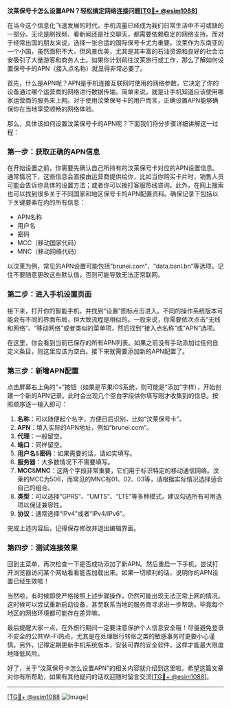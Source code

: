 **汶莱保号卡怎么设置APN？轻松搞定网络连接问题[[TG💪+ @esim1088](https://t.me/s/esim1088)]**

在当今这个信息化飞速发展的时代，手机流量已经成为我们日常生活中不可或缺的一部分。无论是刷视频、看新闻还是社交聊天，都需要依赖稳定的网络支持。而对于经常出国的朋友来说，选择一张合适的国际保号卡尤为重要。汶莱作为东南亚的一个小国，虽然面积不大，但风景优美，尤其是其丰富的石油资源和良好的社会治安吸引了大量游客和商务人士。如果你计划前往汶莱旅行或工作，那么了解如何设置保号卡的APN（接入点名称）就显得非常必要了。

首先，什么是APN呢？APN是手机连接互联网时使用的网络参数，它决定了你的设备通过哪个运营商的网络进行数据传输。简单来说，就是让手机知道应该使用哪家运营商的服务来上网。对于使用汶莱保号卡的用户而言，正确设置APN能够确保你在当地享受顺畅的网络体验。

那么，具体该如何设置汶莱保号卡的APN呢？下面我们将分步骤详细讲解这一过程：

### 第一步：获取正确的APN信息

在开始设置之前，你需要先确认自己所持有的汶莱保号卡对应的APN设置信息。通常情况下，这些信息会直接由运营商提供给你，比如当你购买卡片时，销售人员可能会告诉你具体的设置方法；或者你可以拨打客服热线咨询。此外，在网上搜索也可以找到很多关于不同国家和地区保号卡的APN配置资料。确保记录下包括以下关键要素在内的所有信息：
- APN名称
- 用户名
- 密码
- MCC（移动国家代码）
- MNC（移动网络代码）

以汶莱为例，常见的APN设置可能包括“brunei.com”、“data.bsnl.bn”等选项。记住不要随意更改这些默认值，否则可能导致无法正常联网。

### 第二步：进入手机设置页面

接下来，打开你的智能手机，并找到“设置”图标点击进入。不同的操作系统版本可能会有不同的界面布局，但大致流程是相似的。一般来说，你需要依次点击“无线和网络”、“移动网络”或者类似的菜单项，然后找到“接入点名称”或“APN”选项。

在这里，你会看到当前已保存的所有APN列表。如果之前没有手动添加过任何自定义条目，则这里应该为空白。接下来就需要添加新的APN配置了。

### 第三步：新增APN配置

点击屏幕右上角的“+”按钮（如果是苹果iOS系统，则可能是“添加”字样），开始创建一个新的APN记录。此时会出现几个空白字段供你填写刚才收集到的信息。按照顺序逐一输入即可：

1. **名称**：可以随便起个名字，方便日后识别，比如“汶莱保号卡”。
2. **APN**：填入实际的APN地址，例如“brunei.com”。
3. **代理**：一般留空。
4. **端口**：同样留空。
5. **用户名**&**密码**：如果需要的话，请如实填写。
6. **服务器**：大多数情况下不需要填写。
7. **MCC**&**MNC**：这两个字段非常重要，它们用于标识特定的移动通信网络。汶莱的MCC为506，而常见的MNC有01、02、03等，请根据实际情况选择适合自己的组合。
8. **类型**：可以选择“GPRS”、“UMTS”、“LTE”等多种模式，建议勾选所有可用选项以保证兼容性。
9. **协议**：通常选择“IPv4”或者“IPv4/IPv6”。

完成上述内容后，记得保存修改并退出编辑界面。

### 第四步：测试连接效果

回到主菜单，再次检查一下是否成功添加了新APN。然后重启一下手机，尝试打开浏览器访问某个网站看看能否加载出来。如果一切顺利的话，说明你的APN设置已经生效啦！

当然啦，有时候即使严格按照上述步骤操作，仍然可能出现无法正常上网的情况。这时候可以尝试重新启动设备，甚至联系当地的服务商寻求进一步帮助。毕竟每个地区的网络环境都可能存在差异嘛。

最后提醒大家一点，在外旅行期间一定要注意保护个人信息安全哦！尽量避免登录不安全的公共Wi-Fi热点，尤其是在处理银行转账之类的敏感事务时更要小心谨慎。另外，记得定期更新手机系统版本，安装可靠的安全软件，这样才能最大限度地降低风险。

好了，关于“汶莱保号卡怎么设置APN”的相关内容就介绍到这里啦。希望这篇文章对你有所帮助，如果有其他疑问的话欢迎随时留言交流[[TG💪+ @esim1088](https://t.me/s/esim1088)]。

---

[[TG💪+ @esim1088](https://t.me/s/esim1088) ![Image](https://i.postimg.cc/4NQfJmqS/Snipaste-2025-05-13-00-14-12.png)]